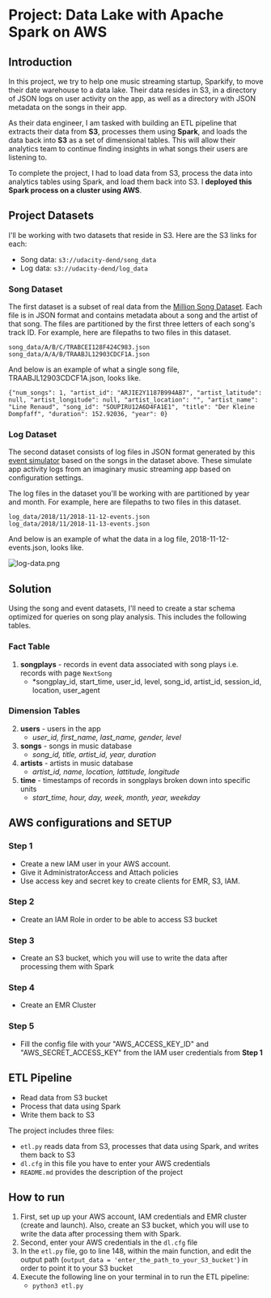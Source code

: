 # Project: Data Lake with Apache Spark on AWS

## Introduction
In this project, we try to help one music streaming startup, Sparkify, to move their date warehouse to a data lake. Their data resides in S3, in a directory of JSON logs on user activity on the app, as well as a directory with JSON metadata on the songs in their app.

As their data engineer, I am tasked with building an ETL pipeline that extracts their data from **S3**, processes them using **Spark**, and loads the data back into **S3** as a set of dimensional tables. This will allow their analytics team to continue finding insights in what songs their users are listening to.

To complete the project, I had to load data from S3, process the data into analytics tables using Spark, and load them back into S3. I **deployed this Spark process on a cluster using AWS**.

## Project Datasets
I'll be working with two datasets that reside in S3. Here are the S3 links for each:
- Song data: `s3://udacity-dend/song_data`
- Log data: `s3://udacity-dend/log_data`

### Song Dataset
The first dataset is a subset of real data from the [Million Song Dataset](https://labrosa.ee.columbia.edu/millionsong/). Each file is in JSON format and contains metadata about a song and the artist of that song. The files are partitioned by the first three letters of each song's track ID. For example, here are filepaths to two files in this dataset.

`song_data/A/B/C/TRABCEI128F424C983.json` <br>
`song_data/A/A/B/TRAABJL12903CDCF1A.json`

And below is an example of what a single song file, TRAABJL12903CDCF1A.json, looks like.

`{"num_songs": 1, "artist_id": "ARJIE2Y1187B994AB7", "artist_latitude": null, "artist_longitude": null, "artist_location": "", "artist_name": "Line Renaud", "song_id": "SOUPIRU12A6D4FA1E1", "title": "Der Kleine Dompfaff", "duration": 152.92036, "year": 0}`

### Log Dataset
The second dataset consists of log files in JSON format generated by this [event simulator](https://github.com/Interana/eventsim) based on the songs in the dataset above. These simulate app activity logs from an imaginary music streaming app based on configuration settings.

The log files in the dataset you'll be working with are partitioned by year and month. For example, here are filepaths to two files in this dataset.

`log_data/2018/11/2018-11-12-events.json` <br>
`log_data/2018/11/2018-11-13-events.json`

And below is an example of what the data in a log file, 2018-11-12-events.json, looks like.

![log-data.png](attachment:log-data.png)


## Solution
Using the song and event datasets, I'll need to create a star schema optimized for queries on song play analysis.
This includes the following tables.

### Fact Table
1. **songplays** - records in event data associated with song plays i.e. records with page `NextSong`
   - *songplay_id, start_time, user_id, level, song_id, artist_id, session_id, location, user_agent

### Dimension Tables
2. **users** - users in the app
   - *user_id, first_name, last_name, gender, level*
3. **songs** - songs in music database
   - *song_id, title, artist_id, year, duration*
4. **artists** - artists in music database
   - *artist_id, name, location, lattitude, longitude*
5. **time** - timestamps of records in songplays broken down into specific units
   - *start_time, hour, day, week, month, year, weekday*

## AWS configurations and SETUP
### Step 1
- Create a new IAM user in your AWS account.
- Give it AdministratorAccess and Attach policies
- Use access key and secret key to create clients for EMR, S3, IAM.

### Step 2
- Create an IAM Role in order to be able to access S3 bucket

### Step 3
- Create an S3 bucket, which you will use to write the data after processing them with Spark

### Step 4
- Create an EMR Cluster

### Step 5
- Fill the config file with your "AWS_ACCESS_KEY_ID" and "AWS_SECRET_ACCESS_KEY" from the IAM user credentials from **Step 1**


## ETL Pipeline
- Read data from S3 bucket
- Process that data using Spark
- Write them back to S3

The project includes three files:
- `etl.py` reads data from S3, processes that data using Spark, and writes them back to S3
- `dl.cfg` in this file you have to enter your AWS credentials
- `README.md` provides the description of the project

## How to run
1. First, set up up your AWS account, IAM credentials and EMR cluster (create and launch). Also, create an S3 bucket, which you will use to write the data after processing them with Spark.
2. Second, enter your AWS credentials in the `dl.cfg` file
3. In the `etl.py` file, go to line 148, within the main function, and edit the output path (`output_data = 'enter_the_path_to_your_S3_bucket'`) in order to point it to your S3 bucket
4. Execute the following line on your terminal in to run the ETL pipeline:
   - `python3 etl.py`